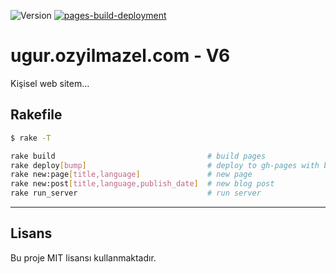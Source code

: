 ![Version](https://img.shields.io/badge/version-0.0.5-orange.svg)
[![pages-build-deployment](https://github.com/vigo/ugur.ozyilmazel.com/actions/workflows/pages/pages-build-deployment/badge.svg?branch=gh-pages)](https://github.com/vigo/ugur.ozyilmazel.com/actions/workflows/pages/pages-build-deployment)

# ugur.ozyilmazel.com - V6

Kişisel web sitem...

## Rakefile

```bash
$ rake -T

rake build                                  # build pages
rake deploy[bump]                           # deploy to gh-pages with bump
rake new:page[title,language]               # new page
rake new:post[title,language,publish_date]  # new blog post
rake run_server                             # run server
```

---

## Lisans

Bu proje MIT lisansı kullanmaktadır.
